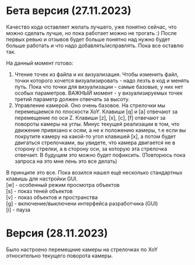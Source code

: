 # Бета версия (27.11.2023)
Качество кода оставляет желать лучшего, уже понятно сейчас, что можно сделать лучше, но пока работает можно не трогать :)
После первых ревью и отзывов будет больше понятно над нужно будет больше работать и что надо добавлять/исправлять. Пока все оставлю так.

На данный момент готово: 
1. Чтение точек из файла и их визуализация. Чтобы изменить файл, точки которого хочется визуализировать - надо лезть в код и менять путь. Пока что точки для визуализации - самые базовые, у них нет особых параметров. ВАЖНЫЙ момент - у визуализируемых точек третий параметр должен отвечать за высоту.
2. Управление камерой. Оно очень базовое. На стрелочки мы перемещаемся по плоскости XoY. Клавиши [q] и [a] отвечают за перемещение по оси Z. Клавиши [z], [x], [c], [f] отвечают за повороты камеры на углы. Минус текущей реализации в том, что движение привязано к осям, а не к положению камеры, т.е если вы покрутите камеру на какой-то угол клавишей [x], а потом будет двигаться стрелочками, вы увидете, что камера двигается не в сторону стрелки, а в сторону оси, за которую эта стрелочка отвечает. В будущем это можно будет пофиксить. (Повторюсь пока запроса на это мне лень это все делать)

В принципе это все. Пока возился нашел ещё несколько стандартных клавишь для настройки GUI. <br>
[w] - особенный режим просмотра объектов <br>
[s] - показ теней объектов <br>
[v] - показ объектов и пространства <br>
[g] - включение/выключени интерфейса разработчика (GUI) <br>
[i] - пауза


# Версия (28.11.2023)
Было настроено перемещние камеры на стрелочках по XoY относительно текущего поворота камеры.